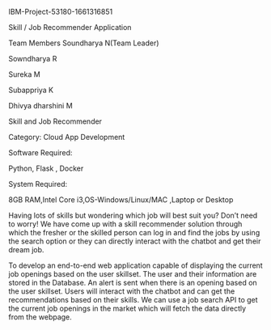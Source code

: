 IBM-Project-53180-1661316851

Skill / Job Recommender Application

Team Members
Soundharya N(Team Leader)

Sowndharya R

Sureka M

Subappriya K
 
Dhivya dharshini M

Skill and Job Recommender

Category: Cloud App Development

Software Required:

Python, Flask , Docker

System Required:

8GB RAM,Intel Core i3,OS-Windows/Linux/MAC ,Laptop or Desktop

Having lots of skills but wondering which job will best suit you? Don’t need to worry! We have come up with a skill recommender solution through 
which the fresher or the skilled person can log in and find the jobs by using the search option or they can directly interact with the chatbot and
get their dream job.

To develop an end-to-end web application capable of displaying the current job openings based on the user skillset. The user and their information are
stored in the Database. An alert is sent when there is an opening based on the user skillset. Users will interact with the chatbot and can get the
recommendations based on their skills. We can use a job search API to get the current job openings in the market which will fetch the data directly 
from the webpage.
